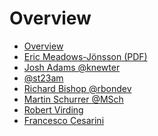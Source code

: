 Overview
========


* [Overview](https://gist.github.com/rob-brown/3c9ce55c43202258f208 "Overview")
* [Eric Meadows-Jönsson (PDF)](https://www.dropbox.com/s/c90dtwhngsutvo9/hex.pdf)
* [Josh Adams @knewter](https://docs.google.com/a/relyworks.com/presentation/d/1PqyURkQuxSGdMmdb-Y8p-P1lsW_4CV9z6Kg8RsHXf2g/edit#slide=id.p)
* [@st23am](https://speakerdeck.com/st23am/writing-command-line-applications-in-elixir)
* [Richard Bishop @rbondev](https://speakerdeck.com/rbishop/the-first-few-sips)
* [Martin Schurrer  @MSch](https://speakerdeck.com/msch/game-servers-in-otp)
* [Robert Virding]()
* [Francesco Cesarini](/)


